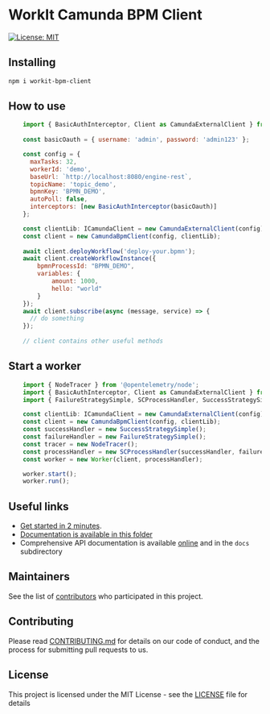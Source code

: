 # WorkIt Camunda BPM Client

[![License: MIT](https://img.shields.io/badge/License-MIT-blue.svg)](LICENSE)

## Installing

```bash
npm i workit-bpm-client
```

## How to use 

```js
    import { BasicAuthInterceptor, Client as CamundaExternalClient } from 'camunda-external-task-client-js';
    
    const basicOauth = { username: 'admin', password: 'admin123' };

    const config = {
      maxTasks: 32,
      workerId: 'demo',
      baseUrl: `http://localhost:8080/engine-rest`,
      topicName: 'topic_demo',
      bpmnKey: 'BPMN_DEMO',
      autoPoll: false,
      interceptors: [new BasicAuthInterceptor(basicOauth)]
    };

    const clientLib: ICamundaClient = new CamundaExternalClient(config);
    const client = new CamundaBpmClient(config, clientLib);
    
    await client.deployWorkflow('deploy-your.bpmn');
    await client.createWorkflowInstance({
        bpmnProcessId: "BPMN_DEMO",
        variables: {
            amount: 1000,
            hello: "world"
        }
    });
    await client.subscribe(async (message, service) => {
      // do something
    });
    
    // client contains other useful methods
```

## Start a worker

```js
    import { NodeTracer } from '@opentelemetry/node';
    import { BasicAuthInterceptor, Client as CamundaExternalClient } from 'camunda-external-task-client-js';
    import { FailureStrategySimple, SCProcessHandler, SuccessStrategySimple, Worker } from '@villedemontreal/workit-core';

    const clientLib: ICamundaClient = new CamundaExternalClient(config);
    const client = new CamundaBpmClient(config, clientLib);
    const successHandler = new SuccessStrategySimple();
    const failureHandler = new FailureStrategySimple();
    const tracer = new NodeTracer();
    const processHandler = new SCProcessHandler(successHandler, failureHandler, tracer);
    const worker = new Worker(client, processHandler);

    worker.start();
    worker.run();
```

## Useful links
-   [Get started in 2 minutes](https://github.com/VilledeMontreal/workit/blob/master/packages/workit-camunda/.docs/WORKER.md).
-   [Documentation is available in this folder](https://github.com/VilledeMontreal/workit/tree/master/packages/workit-camunda/.docs)
-   Comprehensive API documentation is available [online](https://villedemontreal.github.io/workit/) and in the `docs` subdirectory

## Maintainers

See the list of [contributors](CONTRIBUTORS.md) who participated in this project.

## Contributing

Please read [CONTRIBUTING.md](CONTRIBUTING.md) for details on our code of conduct, and the process for submitting pull requests to us.

## License

This project is licensed under the MIT License - see the [LICENSE](LICENSE) file for details
